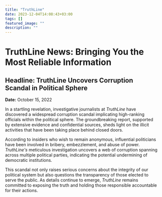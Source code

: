 ```yaml
---
title: "TruthLine"
date: 2023-12-04T14:08:43+03:00
tags: []
featured_image: ""
description: ""
---
```

# TruthLine News: Bringing You the Most Reliable Information 

## Headline: TruthLine Uncovers Corruption Scandal in Political Sphere 

**Date:** October 15, 2022

In a startling revelation, investigative journalists at *TruthLine* have discovered a widespread corruption scandal implicating high-ranking officials within the political sphere. The groundbreaking report, supported by extensive evidence and confidential sources, sheds light on the illicit activities that have been taking place behind closed doors.

According to insiders who wish to remain anonymous, influential politicians have been involved in bribery, embezzlement, and abuse of power. *TruthLine's* meticulous investigation uncovers a web of corruption spanning across multiple political parties, indicating the potential undermining of democratic institutions.

This scandal not only raises serious concerns about the integrity of our political system but also questions the transparency of those elected to serve the public. As details continue to emerge, *TruthLine* remains committed to exposing the truth and holding those responsible accountable for their actions.

##